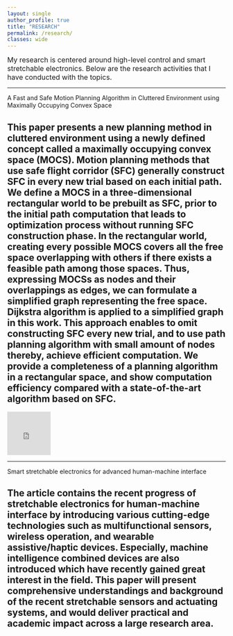 ```yaml
---
layout: single
author_profile: true
title: "RESEARCH"
permalink: /research/
classes: wide
---
```

<span style="font-size: medium;">
My research is centered around high-level control and smart stretchable electronics. Below are the research activities that I have conducted with the topics. 
</span>

<hr class="one">
 A Fast and Safe Motion Planning Algorithm in Cluttered Environment using Maximally Occupying Convex Space 
 
## This paper presents a new planning method in cluttered environment using a newly defined concept called a maximally occupying convex space (MOCS). Motion planning methods that use safe flight corridor (SFC) generally construct SFC in every new trial based on each initial path. We define a MOCS in a three-dimensional rectangular world to be prebuilt as SFC, prior to the initial path computation that leads to optimization process without running SFC construction phase. In the rectangular world, creating every possible MOCS covers all the free space overlapping with others if there exists a feasible path among those spaces. Thus, expressing MOCSs as nodes and their overlappings as edges, we can formulate a simplified graph representing the free space. Dijkstra algorithm is applied to a simplified graph in this work. This approach enables to omit constructing SFC every new trial, and to use path planning algorithm with small amount of nodes thereby, achieve efficient computation. We provide a completeness of a planning algorithm in a rectangular space, and show computation efficiency compared with a state-of-the-art algorithm based on SFC. <br>

 <iframe src="https://www.youtube.com/embed/USFbCB9flEY" allowfullscreen frameborder="0" width="100" height="100"></iframe>
 
<hr class="one">
Smart stretchable electronics for advanced human-machine interface


## The article contains the recent progress of stretchable electronics for human-machine interface by introducing various cutting-edge technologies such as multifunctional sensors, wireless operation, and wearable assistive/haptic devices. Especially, machine intelligence combined devices are also introduced which have recently gained great interest in the field. This paper will present comprehensive understandings and background of the recent stretchable sensors and actuating systems, and would deliver practical and academic impact across a large research area. <br>

